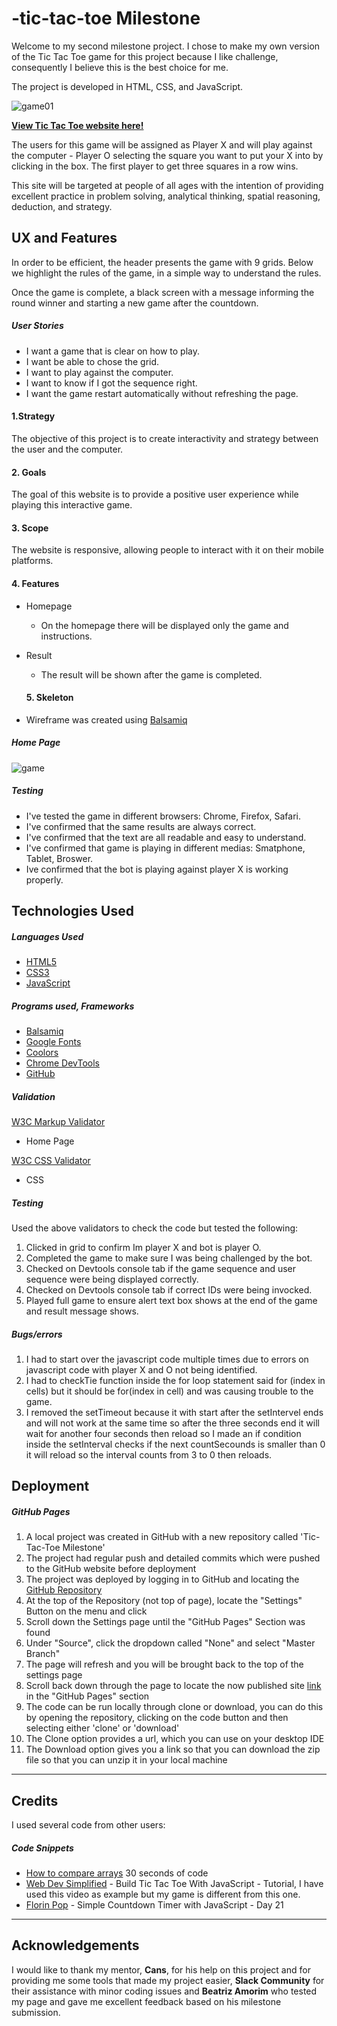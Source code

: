 # -tic-tac-toe Milestone

Welcome to my second milestone project. I chose to make my own version of the Tic Tac Toe game for this project because I like challenge, consequently I believe this is the best choice for me.

The project is developed in HTML, CSS, and JavaScript.

![game01](/assets/images/game01.png)

[**View Tic Tac Toe website here!**](https://artneto.github.io/-tic-tac-toe/)

The users  for this game will be assigned as Player X and will play against the computer - Player O selecting the square you want to put your X into by clicking in the box. The first player to get three squares in a row wins.

This site will be targeted at people of all ages with the intention of providing excellent practice in problem solving, analytical thinking, spatial reasoning, deduction, and strategy.

## UX and Features


In order to be efficient, the header presents the game with 9 grids.
Below we highlight the rules of the game, in a simple way to understand the rules.

Once the game is complete, a black screen with a message informing the round winner and starting a new game after the countdown. 

##### User Stories
* I want a game that is clear on how to play.
* I want be able to chose the grid.
* I want to play against the computer. 
* I want to know if I got the sequence right.
* I want the game restart automatically without refreshing the page. 

#### 1.Strategy
The objective of this project is to create interactivity and strategy between the user and the computer.

#### 2. Goals
The goal of this website is to provide a positive user experience while playing this interactive game.

#### 3. Scope
The website is responsive, allowing people to interact with it on their mobile platforms.


#### 4. Features

* Homepage
    * On the homepage there will be displayed only the game and instructions.
    
* Result
    * The result will be shown after the game is completed.


    #### 5. Skeleton

* Wireframe was created using [Balsamiq](https://balsamiq.com/)


##### Home Page

![game](/assets/images/game.png)


##### Testing 


* I've tested the game in different browsers: Chrome, Firefox, Safari. 
* I've confirmed that the same results are always correct. 
* I've confirmed that the text are all readable and easy to understand. 
* I've confirmed that game is playing in different medias: Smatphone, Tablet, Broswer. 
* Ive confirmed that the bot is playing against player X is working properly. 

## Technologies Used


##### Languages Used

* [HTML5](https://html.com/html5/)
* [CSS3](https://css-tricks.com/)
* [JavaScript](https://en.wikipedia.org/wiki/JavaScript)


##### Programs used, Frameworks
* [Balsamiq](https://balsamiq.com/)
* [Google Fonts](https://fonts.google.com/)
* [Coolors](https://coolors.co/ebf5df-bad4aa-d4d4aa-edb458-e8871e)
* [Chrome DevTools](https://developers.google.com/web/tools/chrome-devtools)
* [GitHub](https://github.com/)

##### Validation

[W3C Markup Validator](https://validator.w3.org/)
* Home Page

[W3C CSS Validator](https://jigsaw.w3.org/css-validator/)
* CSS 

##### Testing

Used the above validators to check the code but tested the following:
1. Clicked in grid to confirm Im player X and bot is player O.
2. Completed the game to make sure I was being challenged by the bot. 
3. Checked on Devtools console tab if the game sequence and user sequence were being displayed correctly.
4. Checked on Devtools console tab if correct IDs were being invocked.
5. Played full game to ensure alert text box shows at the end of the game and result message shows.



##### Bugs/errors
1. I had to start over the javascript code multiple times due to errors on javascript code with player X and O not being identified. 
2. I  had to checkTie function inside the for loop statement said for (index in cells) but it should be for(index in cell) and was causing trouble to the game.
3. I removed the setTimeout because it with start after the setIntervel ends and will not work at the same time so after the three seconds end it will wait for another four seconds 
then reload so I made an if condition inside the setInterval checks if the next countSecounds is smaller than 0 it will reload so the interval counts from 3 to 0 then reloads.


## Deployment

##### GitHub Pages

1. A local project was created in GitHub with a new repository called 'Tic-Tac-Toe Milestone'
2. The project had regular push and detailed commits which were pushed to the GitHub website before deployment
3. The project was deployed by logging in to GitHub and locating the [GitHub Repository](https://artneto.github.io/-tic-tac-toe-Milestone/)
4. At the top of the Repository (not top of page), locate the "Settings" Button on the menu and click
5. Scroll down the Settings page until the "GitHub Pages" Section was found
6. Under "Source", click the dropdown called "None" and select "Master Branch"
7. The page will refresh and you will be brought back to the top of the settings page
8. Scroll back down through the page to locate the now published site [link](https://artneto.github.io/-tic-tac-toe-Milestone/) in the "GitHub Pages" section
9. The code can be run locally through clone or download, you can do this by opening the repository, clicking on the code button and then selecting either 'clone' or 'download'
10. The Clone option provides a url, which you can use on your desktop IDE
11. The Download option gives you a link so that you can download the zip file so that you can unzip it in your local machine
---

## Credits

I used several code from other users:

##### Code Snippets

* [How to compare arrays](https://www.30secondsofcode.org/articles/s/javascript-array-comparison) 30 seconds of code
* [Web Dev Simplified](https://www.youtube.com/watch?v=Y-GkMjUZsmM&t=69s) - Build Tic Tac Toe With JavaScript - Tutorial, I have used this video as example but my game is different from this one. 
* [Florin Pop](https://www.youtube.com/watch?v=x7WJEmxNlEs) - Simple Countdown Timer with JavaScript - Day 21
---

## Acknowledgements
I would like to thank my mentor, **Cans**, for his help on this project and for providing me some tools that made my project easier,
**Slack Community** for their assistance with minor coding issues and **Beatriz Amorim** who tested my page and gave me excellent feedback based on his milestone submission.

